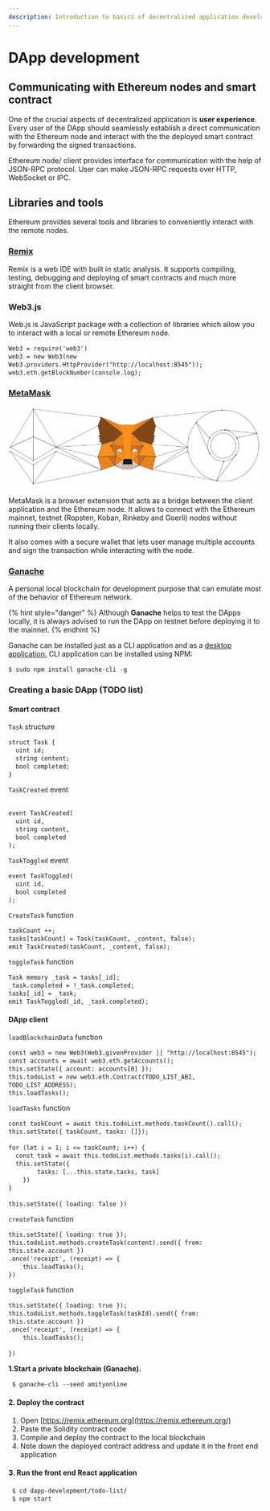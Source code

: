 ```yaml
---
description: Introduction to basics of decentralized application development
---
```


# DApp development

## Communicating with Ethereum nodes and smart contract

One of the crucial aspects of decentralized application is **user experience**. Every user of the DApp should seamlessly establish a direct communication with the Ethereum node and interact with the the deployed smart contract by forwarding the signed transactions.

Ethereum node/ client provides interface for communication with the help of JSON-RPC protocol. User can make JSON-RPC requests over HTTP, WebSocket or IPC. 

## Libraries and tools

Ethereum provides several tools and libraries to conveniently interact with the remote nodes.

### [Remix](https://remix.ethereum.org)

Remix is a web IDE with built in static analysis. It supports compiling, testing, debugging and deploying of smart contracts and much more straight from the client browser.

### Web3.js

Web.js is JavaScript package with a collection of libraries which allow you to interact with a local or remote Ethereum node.

```text
Web3 = require('web3')
web3 = new Web3(new
Web3.providers.HttpProvider("http://localhost:8545"));
web3.eth.getBlockNumber(console.log);

```

### [MetaMask](https://metamask.io/)

![MetaMask Bridge \(https://metamask.io\)](.gitbook/assets/ethereum-metamask-chrome.png)

MetaMask is a browser extension that acts as a bridge between the client application and the Ethereum node. It allows to connect with the Ethereum mainnet, testnet \(Ropsten, Koban, Rinkeby and Goerli\) nodes without running their clients locally.

It also comes with a secure wallet that lets user manage multiple accounts and sign the transaction while interacting with the node.

### [Ganache](https://www.trufflesuite.com/ganache) 

A personal local blockchain for development purpose that can emulate most of the behavior of Ethereum network. 

{% hint style="danger" %}
Although **Ganache** helps to test the DApps locally, it is always advised to run the DApp on testnet before deploying it to the mainnet.
{% endhint %}

Ganache can be installed just as a CLI application and as a [desktop application.](https://www.trufflesuite.com/ganache) CLI application can be installed using NPM:

```text
$ sudo npm install ganache-cli -g 
```

### Creating a basic DApp \(TODO list\)

#### Smart contract

`Task` structure

```text
struct Task {
  uint id;
  string content;
  bool completed;
}
```

`TaskCreated` event

```text

event TaskCreated(
  uint id,
  string content,
  bool completed
);

```

`TaskToggled` event

```text
event TaskToggled(
  uint id,
  bool completed
);
```

`CreateTask` function

```text
taskCount ++;
tasks[taskCount] = Task(taskCount, _content, false);
emit TaskCreated(taskCount, _content, false);
```

`toggleTask` function

```text
Task memory _task = tasks[_id];
_task.completed = !_task.completed;
tasks[_id] = _task;
emit TaskToggled(_id, _task.completed);
```

#### **DApp client**

`loadBlockchainData` function

```text
const web3 = new Web3(Web3.givenProvider || "http://localhost:8545");
const accounts = await web3.eth.getAccounts();
this.setState({ account: accounts[0] });
this.todoList = new web3.eth.Contract(TODO_LIST_ABI, TODO_LIST_ADDRESS);
this.loadTasks();

```



`loadTasks` function

```text
const taskCount = await this.todoList.methods.taskCount().call();
this.setState({ taskCount, tasks: []});

for (let i = 1; i <= taskCount; i++) {
  const task = await this.todoList.methods.tasks(i).call();
  this.setState({
        tasks: [...this.state.tasks, task]
    })
}

this.setState({ loading: false })
```



`createTask` function

```text
this.setState({ loading: true });
this.todoList.methods.createTask(content).send({ from: this.state.account })
.once('receipt', (receipt) => {
    this.loadTasks();
})
```

`toggleTask` function

```text
this.setState({ loading: true });
this.todoList.methods.toggleTask(taskId).send({ from: this.state.account })
.once('receipt', (receipt) => {
    this.loadTasks();

})
```

**1.Start a private blockchain \(Ganache\).**

```text
 $ ganache-cli --seed amityonline
```

#### 2.  Deploy the contract

1. Open [https://remix.ethereum.org](https://remix.ethereum.org/)
2. Paste the Solidity contract code
3. Compile and deploy the contract to the local blockchain
4. Note down the deployed contract address and update it in the front end application

#### 3. Run the front end React application

```text
 $ cd dapp-development/todo-list/
 $ npm start
```

#### 







